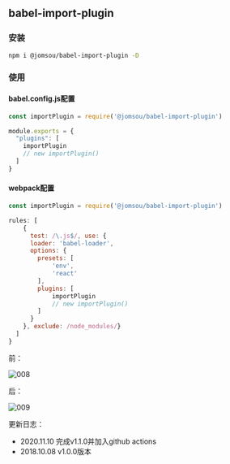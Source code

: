 ## babel-import-plugin

### 安装
```bash
npm i @jomsou/babel-import-plugin -D
```

### 使用

#### babel.config.js配置
```js
const importPlugin = require('@jomsou/babel-import-plugin')

module.exports = {
  "plugins": [
    importPlugin
    // new importPlugin()
  ]
}
```

#### webpack配置
```js
const importPlugin = require('@jomsou/babel-import-plugin')

rules: [
    {
      test: /\.js$/, use: {
      loader: 'babel-loader',
      options: {
        presets: [
            'env',
            'react'
        ],
        plugins: [
            importPlugin
            // new importPlugin()
        ]
      }
    }, exclude: /node_modules/}
  ]
}
```

前：

![008](https://user-images.githubusercontent.com/38183707/43043709-bdfa41b8-8dcb-11e8-9fde-f361f6d55eae.PNG)


后：

![009](https://user-images.githubusercontent.com/38183707/43043712-c560e8f8-8dcb-11e8-9d66-0d94238c23dc.PNG)

更新日志：

- 2020.11.10 完成v1.1.0并加入github actions
- 2018.10.08 v1.0.0版本